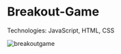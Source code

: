 # Breakout-Game
Technologies: JavaScript, HTML, CSS

![breakoutgame](https://user-images.githubusercontent.com/74865603/116814329-12c4d900-ab61-11eb-9420-96b5fcea5b3c.png)
